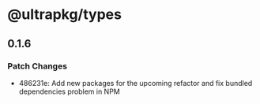 # @ultrapkg/types

## 0.1.6

### Patch Changes

- 486231e: Add new packages for the upcoming refactor and fix bundled dependencies problem in NPM

